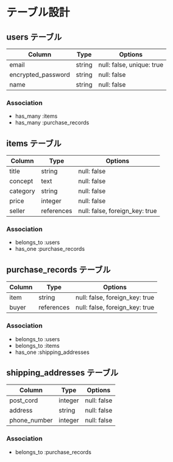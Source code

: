 # テーブル設計

## users テーブル

| Column             | Type   | Options                   |
| ------------------ | ------ | ------------------------- |
| email              | string | null: false, unique: true |
| encrypted_password | string | null: false               |
| name               | string | null: false               |

### Association

- has_many :items
- has_many :purchase_records


## items テーブル

| Column    | Type       | Options                        |
| --------- | ---------- | ------------------------------ |
| title     | string     | null: false                    |
| concept   | text       | null: false                    |
| category  | string     | null: false                    |
| price     | integer    | null: false                    |
| seller    | references | null: false, foreign_key: true |

### Association

- belongs_to :users
- has_one :purchase_records


## purchase_records テーブル

| Column    | Type       | Options                        |
| --------- | ---------- | ------------------------------ |
| item      | string     | null: false, foreign_key: true |
| buyer     | references | null: false, foreign_key: true |

### Association

- belongs_to :users
- belongs_to :items
- has_one :shipping_addresses


## shipping_addresses テーブル

| Column       | Type     | Options       |
| ------------ | -------- | ------------- |
| post_cord    | integer  | null: false   |
| address      | string   | null: false   |
| phone_number | integer  | null: false   |

### Association

- belongs_to :purchase_records
